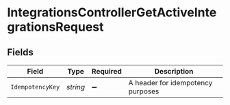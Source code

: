 # IntegrationsControllerGetActiveIntegrationsRequest


## Fields

| Field                             | Type                              | Required                          | Description                       |
| --------------------------------- | --------------------------------- | --------------------------------- | --------------------------------- |
| `IdempotencyKey`                  | *string*                          | :heavy_minus_sign:                | A header for idempotency purposes |